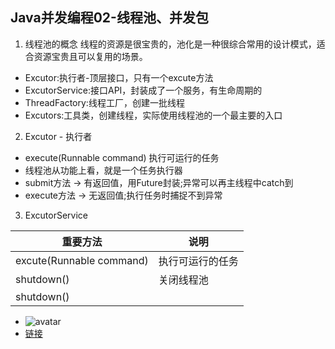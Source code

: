  Java并发编程02-线程池、并发包
 ---
1. 线程池的概念
线程的资源是很宝贵的，池化是一种很综合常用的设计模式，适合资源宝贵且可以复用的场景。

- Excutor:执行者-顶层接口，只有一个excute方法
- ExcutorService:接口API，封装成了一个服务，有生命周期的
- ThreadFactory:线程工厂，创建一批线程
- Excutors:工具类，创建线程，实际使用线程池的一个最主要的入口



2. Excutor - 执行者
- execute(Runnable command) 执行可运行的任务
- 线程池从功能上看，就是一个任务执行器
- submit方法 -> 有返回值，用Future封装;异常可以再主线程中catch到
- execute方法 -> 无返回值;执行任务时捕捉不到异常

3. ExcutorService

重要方法  |  说明  
----- |---- 
excute(Runnable command)  | 执行可运行的任务
shutdown() | 关闭线程池
shutdown() |  


- ![avatar](./pic/xxx.jpg)
- [链接]()